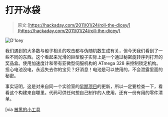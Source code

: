 # 打开冰袋

> 原文:[https://hackaday.com/2011/01/24/roll-the-dicey/](https://hackaday.com/2011/01/24/roll-the-dicey/)

![](../Images/68125ba33ebd023bbc68213f27435567.png "D'Icey")

我们遇到的大多数与骰子相关的攻击都与伪随机数生成有关，但今天我们看到了一些不同的东西。这个看起来光滑的巨型骰子实际上是一个通过秘密旋转序列打开的奖品盒。使用加速度计和带有亚微型伺服机构的 ATmega 328 来控制锁定机构。担心电池没电，永远失去你的宝贝？好消息！电池是可以使用的，不会泄露里面的秘密。

事实证明，这是对来自同一个实验室的[早期项目](http://deddieslab.blogspot.com/2010/09/for-friends-wedding-we-had-to-find-way.html)的更新，所以一定要检查一下，看看这个构建来自哪里。代码可供任何想自己制作的人使用，还有一份有用的零件清单。

[via [被黑的小工具](http://hackedgadgets.com/2011/01/22/hide-goodies-in-a-secret-dice-atmega88-microcontroller-based/)